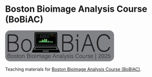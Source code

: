 # Boston Bioimage Analysis Course (BoBiAC)

<!-- add bobiac_logos_svgexport-04.svg logo centered in the page -->
<img src="_static/logo/bobiac_logo.png" alt="BoBiAC Logo" width="70%"/>

Teaching materials for [Boston Bioimage Analysis Course (BoBIAC)](https://bobiac.github.io).
